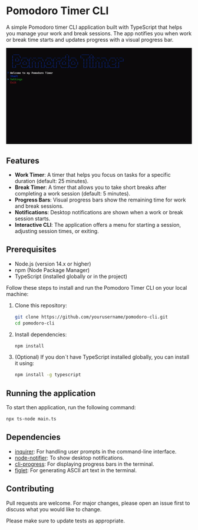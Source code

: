 # Pomodoro Timer CLI

A simple Pomodoro timer CLI application built with TypeScript that helps you manage your work and break sessions. The app notifies you when work or break time starts and updates progress with a visual progress bar.

![cli-typer demo gif](demo.gif)

## Features

- **Work Timer**: A timer that helps you focus on tasks for a specific duration (default: 25 minutes).
- **Break Timer**: A timer that allows you to take short breaks after completing a work session (default: 5 minutes).
- **Progress Bars**: Visual progress bars show the remaining time for work and break sessions.
- **Notifications**: Desktop notifications are shown when a work or break session starts.
- **Interactive CLI**: The application offers a menu for starting a session, adjusting session times, or exiting.

## Prerequisites

- Node.js (version 14.x or higher)
- npm (Node Package Manager)
- TypeScript (installed globally or in the project)

Follow these steps to install and run the Pomodoro Timer CLI on your local machine:

1. Clone this repository:

   ```bash
   git clone https://github.com/yourusername/pomodoro-cli.git
   cd pomodoro-cli
2. Install dependencies:
   ```bash
   npm install
3. (Optional) If you don´t have TypeScript installed globally, you can install it using:
   ```bash
   npm install -g typescript

## Running the application

To start then application, run the following command:

```bash
npx ts-node main.ts
```
## Dependencies

- [inquirer](https://www.npmjs.com/package/inquirer): For handling user prompts in the command-line interface.
- [node-notifier](https://www.npmjs.com/package/node-notifier): To show desktop notifications.
- [cli-progress](https://www.npmjs.com/package/cli-progress): For displaying progress bars in the terminal.
- [figlet](https://www.npmjs.com/package/figlet): For generating ASCII art text in the terminal.


## Contributing

Pull requests are welcome. For major changes, please open an issue first
to discuss what you would like to change.

Please make sure to update tests as appropriate.
